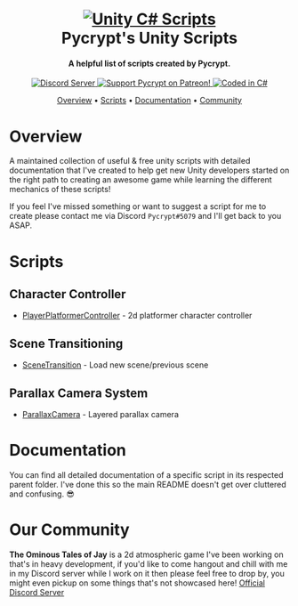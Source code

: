 <h1 align="center">
  <br>
  <a href="https://github.com/PycryptScripts/UnityScripts"><img src="https://imgur.com/TnTKaYP.png" alt="Unity C# Scripts"></a>
  <br>
  Pycrypt's Unity Scripts
  <br>
</h1>

<h4 align="center">A helpful list of scripts created by Pycrypt.</h4>

<p align="center">
  <a href="https://discord.gg/GPMyUwE">
    <img src="https://discordapp.com/api/guilds/563174654244552704/widget.png?style=shield" alt="Discord Server">
  </a>
  <a href="https://www.patreon.com/Pycrypt">
    <img src="https://img.shields.io/badge/Support-Pycrypt!-yellow.svg" alt="Support Pycrypt on Patreon!">
  </a>
  <a href="https://docs.microsoft.com/en-us/dotnet/csharp/">
    <img src="https://img.shields.io/badge/Coded%20In-C%23-blue.svg" alt="Coded in C#">
  </a>

</p>

<p align="center">
  <a href="#overview">Overview</a>
  •
  <a href="#scripts">Scripts</a>
  •
  <a href="#documentation">Documentation</a>
  •
  <a href="#our-community">Community</a>
</p>

# Overview

A maintained collection of useful & free unity scripts with detailed documentation that I've created to help get new Unity developers started on the right path to creating an awesome game while learning the different mechanics of these scripts!

If you feel I've missed something or want to suggest a script for me to create please contact me via Discord ```Pycrypt#5079``` and I'll get back to you ASAP.

# Scripts

## Character Controller
* [PlayerPlatformerController](https://github.com/PycryptScripts/UnityScripts/tree/master/PlayerController) - 2d platformer character controller

## Scene Transitioning
* [SceneTransition](https://github.com/PycryptScripts/UnityScripts/tree/master/SceneTransition) - Load new scene/previous scene

## Parallax Camera System
* [ParallaxCamera](https://github.com/PycryptScripts/UnityScripts/tree/master/ParallaxCamera) - Layered parallax camera

# Documentation
You can find all detailed documentation of a specific script in its respected parent folder. I've done this so the main README doesn't get over cluttered and confusing. 😎

# Our Community

**The Ominous Tales of Jay** is a 2d atmospheric game I've been working on that's in heavy development, if you'd like to come hangout and chill with me in my Discord server while I work on it then please feel free to drop by, you might even pickup on some things that's not showcased here! [Official Discord Server](https://discord.gg/GPMyUwE)
